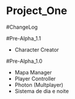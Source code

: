 # Project_One

#ChangeLog

#Pre-Alpha_1.1
* Character Creator


#Pre-Alpha_1.0
* Mapa Manager
* Player Controller
* Photon (Multplayer)
* Sistema de dia e noite
